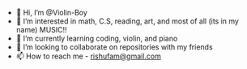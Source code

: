 - 👋 Hi, I’m @Violin-Boy
- 👀 I’m interested in math, C.S, reading, art, and most of all (its in my name) MUSIC!!
- 🌱 I’m currently learning coding, violin, and piano
- 💞️ I’m looking to collaborate on repositories with my friends
- 📫 How to reach me - rishufam@gmail.com
